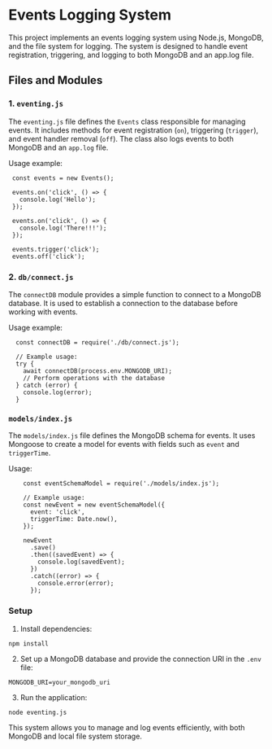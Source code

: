 # Events Logging System

This project implements an events logging system using Node.js, MongoDB, and the file system for logging. The system is designed to handle event registration, triggering, and logging to both MongoDB and an app.log file.

## Files and Modules

### 1. `eventing.js`

The `eventing.js` file defines the `Events` class responsible for managing events. It includes methods for event registration (`on`), triggering (`trigger`), and event handler removal (`off`). The class also logs events to both MongoDB and an `app.log` file.

Usage example:
   ```
    const events = new Events();
    
    events.on('click', () => {
      console.log('Hello');
    });
    
    events.on('click', () => {
      console.log('There!!!');
    });
    
    events.trigger('click');
    events.off('click');
```

### 2. `db/connect.js`
The `connectDB` module provides a simple function to connect to a MongoDB database. It is used to establish a connection to the database before working with events.

Usage example:
  ```
    const connectDB = require('./db/connect.js');

    // Example usage:
    try {
      await connectDB(process.env.MONGODB_URI);
      // Perform operations with the database
    } catch (error) {
      console.log(error);
    }
```

### `models/index.js`

The `models/index.js` file defines the MongoDB schema for events. It uses Mongoose to create a model for events with fields such as `event` and `triggerTime`.

Usage:

```
    const eventSchemaModel = require('./models/index.js');
    
    // Example usage:
    const newEvent = new eventSchemaModel({
      event: 'click',
      triggerTime: Date.now(),
    });
    
    newEvent
      .save()
      .then((savedEvent) => {
        console.log(savedEvent);
      })
      .catch((error) => {
        console.error(error);
      });
```

### Setup
1. Install dependencies:

``` 
npm install
```

2. Set up a MongoDB database and provide the connection URI in the `.env` file:


```
MONGODB_URI=your_mongodb_uri
```

3. Run the application:

```
node eventing.js
```
This system allows you to manage and log events efficiently, with both MongoDB and local file system storage.



